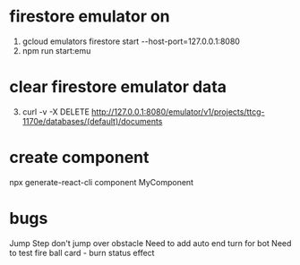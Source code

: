 # firestore emulator on

1) gcloud emulators firestore start --host-port=127.0.0.1:8080
2) npm run start:emu

# clear firestore emulator data
3) curl -v -X DELETE http://127.0.0.1:8080/emulator/v1/projects/ttcg-1170e/databases/(default)/documents

# create component
npx generate-react-cli component MyComponent

# bugs
Jump Step don't jump over obstacle
Need to add auto end turn for bot
Need to test fire ball card - burn status effect